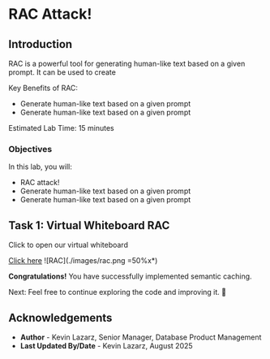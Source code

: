 # RAC Attack!

## Introduction

RAC is a powerful tool for generating human-like text based on a given prompt. It can be used to create

Key Benefits of RAC:
* Generate human-like text based on a given prompt
* Generate human-like text based on a given prompt

Estimated Lab Time: 15 minutes

### Objectives

In this lab, you will:
* RAC attack!
* Generate human-like text based on a given prompt
* Generate human-like text based on a given prompt

## Task 1: Virtual Whiteboard RAC

Click to open our virtual whiteboard

<a href="rac.html" target="_blank" rel="noopener">Click here</a>
![RAC](./images/rac.png =50%x*)





**Congratulations!** You have successfully implemented semantic caching.

Next: Feel free to continue exploring the code and improving it. 🤘


## Acknowledgements
* **Author** - Kevin Lazarz, Senior Manager, Database Product Management
* **Last Updated By/Date** - Kevin Lazarz, August 2025
